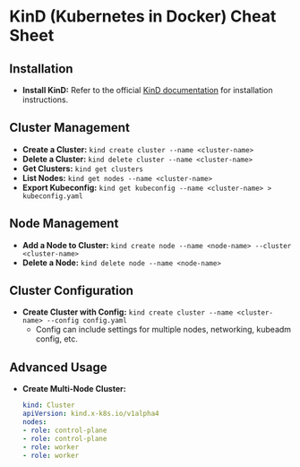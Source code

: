# KinD (Kubernetes in Docker) Cheat Sheet

## Installation
- **Install KinD:** Refer to the official [KinD documentation](https://kind.sigs.k8s.io/docs/user/quick-start/#installation) for installation instructions.

## Cluster Management
- **Create a Cluster:** `kind create cluster --name <cluster-name>`
- **Delete a Cluster:** `kind delete cluster --name <cluster-name>`
- **Get Clusters:** `kind get clusters`
- **List Nodes:** `kind get nodes --name <cluster-name>`
- **Export Kubeconfig:** `kind get kubeconfig --name <cluster-name> > kubeconfig.yaml`

## Node Management
- **Add a Node to Cluster:** `kind create node --name <node-name> --cluster <cluster-name>`
- **Delete a Node:** `kind delete node --name <node-name>`

## Cluster Configuration
- **Create Cluster with Config:** `kind create cluster --name <cluster-name> --config config.yaml`
  - Config can include settings for multiple nodes, networking, kubeadm config, etc.

## Advanced Usage
- **Create Multi-Node Cluster:**
  ```yaml
  kind: Cluster
  apiVersion: kind.x-k8s.io/v1alpha4
  nodes:
  - role: control-plane
  - role: control-plane
  - role: worker
  - role: worker
